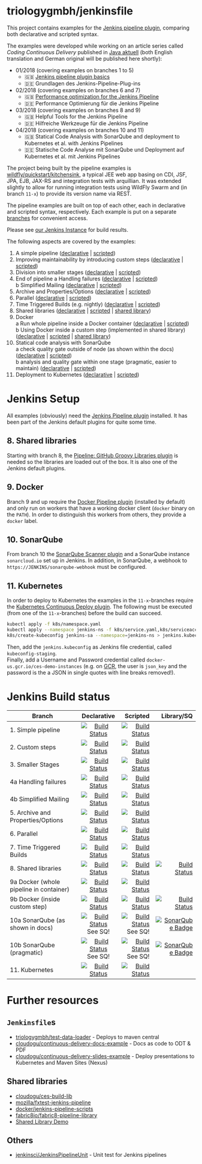 triologygmbh/jenkinsfile 
========================
This project contains examples for the [Jenkins pipeline plugin](https://jenkins.io/solutions/pipeline/), comparing both declarative and scripted syntax.

The examples were developed while working on an article series called *Coding Continuous Delivery* published in [Java aktuell](http://www.ijug.eu/java-aktuell/das-magazin.html) (both English translation and German original will be published here shortly):
* 01/2018 (covering examples on branches 1 to 5)
  * 🇬🇧 [Jenkins pipeline plugin basics](https://cloudogu.com/en/blog/continuous_delivery_1_basics.html)
  * 🇩🇪 Grundlagen des Jenkins-Pipeline-Plug-ins
* 02/2018 (covering examples on branches 6 and 7)
  * 🇬🇧 [Performance optimization for the Jenkins Pipeline](https://cloudogu.com/en/blog/continuous_delivery_2.html)
  * 🇩🇪 Performance Optimierung für die Jenkins Pipeline
* 03/2018 (covering examples on branches 8 and 9)
  * 🇬🇧 Helpful Tools for the Jenkins Pipeline
  * 🇩🇪 Hilfreiche Werkzeuge für die Jenkins Pipeline
* 04/2018 (covering examples on branches 10 and 11)
  * 🇬🇧 Statical Code Analysis with SonarQube and deployment to Kubernetes et al. with Jenkins Pipelines
  * 🇩🇪 Statische Code Analyse mit SonarQube und Deployment auf Kubernetes et al. mit Jenkins Pipelines
      

The project being built by the pipeline examples is [wildfly/quickstart/kitchensink](https://github.com/wildfly/quickstart/tree/cfd2e05d16e4ae788bc12486f5b30d668b921973/kitchensink), a typical JEE web app basing on CDI, JSF, JPA, EJB, JAX-RS and integration tests with arquillian.
It was extended slightly to allow for running integration tests using WildFly Swarm and (in branch `11-x`) to provide its version name via REST. 

The pipeline examples are built on top of each other, each in declarative and scripted syntax, respectively. Each example is put on a separate [branches](https://github.com/triologygmbh/jenkinsfile/branches) for convenient access.

Please see [our Jenkins Instance](https://opensource.triology.de/jenkins/blue/organizations/jenkins/triologygmbh-github%2Fjenkinsfile/branches) for build results.

The following aspects are covered by the examples:

1. A simple pipeline ([declarative](https://github.com/triologygmbh/jenkinsfile/blob/1-declarative/Jenkinsfile) | [scripted](https://github.com/triologygmbh/jenkinsfile/blob/1-scripted/Jenkinsfile)) 
2. Improving maintainability by introducing custom steps ([declarative](https://github.com/triologygmbh/jenkinsfile/blob/2-declarative/Jenkinsfile) | [scripted](https://github.com/triologygmbh/jenkinsfile/blob/2-scripted/Jenkinsfile))
3. Division into smaller stages ([declarative](https://github.com/triologygmbh/jenkinsfile/blob/3-declarative/Jenkinsfile) | [scripted](https://github.com/triologygmbh/jenkinsfile/blob/3-scripted/Jenkinsfile))
4. End of pipeline
   a Handling failures ([declarative](https://github.com/triologygmbh/jenkinsfile/blob/4a-declarative/Jenkinsfile) | [scripted](https://github.com/triologygmbh/jenkinsfile/blob/4a-scripted/Jenkinsfile))  
   b Simplified Mailing ([declarative](https://github.com/triologygmbh/jenkinsfile/blob/4b-declarative/Jenkinsfile) | [scripted](https://github.com/triologygmbh/jenkinsfile/blob/4b-scripted/Jenkinsfile))
5. Archive and Properties/Options ([declarative](https://github.com/triologygmbh/jenkinsfile/blob/5-declarative/Jenkinsfile) | [scripted](https://github.com/triologygmbh/jenkinsfile/blob/5-scripted/Jenkinsfile))
6. Parallel ([declarative](https://github.com/triologygmbh/jenkinsfile/blob/6-declarative/Jenkinsfile) | [scripted](https://github.com/triologygmbh/jenkinsfile/blob/6-scripted/Jenkinsfile))
7. Time Triggered Builds (e.g. nightly) ([declarative](https://github.com/triologygmbh/jenkinsfile/blob/7-declarative/Jenkinsfile) | [scripted](https://github.com/triologygmbh/jenkinsfile/blob/7-scripted/Jenkinsfile))
8. Shared libraries ([declarative](https://github.com/triologygmbh/jenkinsfile/blob/8-declarative/Jenkinsfile) | [scripted](https://github.com/triologygmbh/jenkinsfile/blob/8-scripted/Jenkinsfile) | [shared library](https://github.com/triologygmbh/jenkinsfile/tree/8-shared-library))
9. Docker  
   a Run whole pipeline inside a Docker container ([declarative](https://github.com/triologygmbh/jenkinsfile/blob/9a-declarative/Jenkinsfile) | [scripted](https://github.com/triologygmbh/jenkinsfile/blob/9a-scripted/Jenkinsfile))    
   b Using Docker inside a custom step (implemented in shared library) ([declarative](https://github.com/triologygmbh/jenkinsfile/blob/9b-declarative/Jenkinsfile) | [scripted](https://github.com/triologygmbh/jenkinsfile/blob/9b-scripted/Jenkinsfile) | [shared library](https://github.com/triologygmbh/jenkinsfile/tree/9b-shared-library))
10. Statical code analysis with SonarQube  
   a check quality gate outside of node (as shown within the docs)  ([declarative](https://github.com/triologygmbh/jenkinsfile/blob/10a-declarative/Jenkinsfile) | [scripted](https://github.com/triologygmbh/jenkinsfile/blob/10a-scripted/Jenkinsfile))  
   b analysis and quality gate within one stage (pragmatic, easier to maintain) ([declarative](https://github.com/triologygmbh/jenkinsfile/blob/10b-declarative/Jenkinsfile) | [scripted](https://github.com/triologygmbh/jenkinsfile/blob/10b-scripted/Jenkinsfile))
11. Deployment to Kubernetes ([declarative](https://github.com/triologygmbh/jenkinsfile/blob/11-declarative/Jenkinsfile) | [scripted](https://github.com/triologygmbh/jenkinsfile/blob/11-scripted/Jenkinsfile))


# Jenkins Setup

All examples (obviously) need the [Jenkins Pipeline plugin](https://plugins.jenkins.io/workflow-aggregator) installed.
It has been part of the Jenkins default plugins for quite some time.

## 8. Shared libraries

Starting with branch 8, the [Pipeline: GitHub Groovy Libraries plugin](https://plugins.jenkins.io/pipeline-github-lib) is needed so the libraries are loaded out of the box.
It is also one of the Jenkins default plugins.

## 9. Docker

Branch 9 and up require the [Docker Pipeline plugin](https://plugins.jenkins.io/docker-workflow) (installed by default) and only run on workers that have a working docker client (`docker` binary on the `PATH`). 
In order to distinguish this workers from others, they provide a `docker` label.

## 10. SonarQube

From branch 10 the [SonarQube Scanner plugin](https://plugins.jenkins.io/sonar) and a SonarQube instance `sonarcloud.io` set up in Jenkins.
In addition, in SonarQube, a webhook to `https://JENKINS/sonarqube-webhook` must be configured.

## 11. Kubernetes

In order to deploy to Kubernetes the examples in the `11-x`-branches require the [Kubernetes Continuous Deploy plugin](https://plugins.jenkins.io/kubernetes-cd).
The following must be executed (from one of the `11-x`-branches) before the build can succeed.

```bash
kubectl apply -f k8s/namespace.yaml
kubectl apply --namespace jenkins-ns -f k8s/service.yaml,k8s/serviceaccount.yaml
k8s/create-kubeconfig jenkins-sa --namespace=jenkins-ns > jenkins.kubeconfig
```
Then, add the `jenkins.kubeconfig` as Jenkins file credential, called `kubeconfig-staging`.  
Finally, add a Username and Password credential called `docker-us.gcr.io/ces-demo-instances` (e.g. on [GCR](https://cloud.google.com/container-registry/docs/advanced-authentication#using_a_json_key_file), the user is `json_key` and the password is the a JSON in single quotes with line breaks removed!).

# Jenkins Build status

| Branch        | Declarative | Scripted | Library/SQ |
| ------------- |:-----------:| --------:| ----------:|
| 1. Simple pipeline                      | [![Build Status](https://opensource.triology.de/jenkins/buildStatus/icon?job=triologygmbh-github/jenkinsfile/1-declarative)](https://opensource.triology.de/jenkins/job/triologygmbh-github/job/jenkinsfile/job/1-declarative/) | [![Build Status](https://opensource.triology.de/jenkins/buildStatus/icon?job=triologygmbh-github/jenkinsfile/1-scripted)](https://opensource.triology.de/jenkins/job/triologygmbh-github/job/jenkinsfile/job/1-scripted/) |  | 
| 2. Custom steps                         | [![Build Status](https://opensource.triology.de/jenkins/buildStatus/icon?job=triologygmbh-github/jenkinsfile/2-declarative)](https://opensource.triology.de/jenkins/job/triologygmbh-github/job/jenkinsfile/job/2-declarative/) | [![Build Status](https://opensource.triology.de/jenkins/buildStatus/icon?job=triologygmbh-github/jenkinsfile/2-scripted)](https://opensource.triology.de/jenkins/job/triologygmbh-github/job/jenkinsfile/job/2-scripted/) |  |
| 3. Smaller Stages                       | [![Build Status](https://opensource.triology.de/jenkins/buildStatus/icon?job=triologygmbh-github/jenkinsfile/3-declarative)](https://opensource.triology.de/jenkins/job/triologygmbh-github/job/jenkinsfile/job/3-declarative/) | [![Build Status](https://opensource.triology.de/jenkins/buildStatus/icon?job=triologygmbh-github/jenkinsfile/3-scripted)](https://opensource.triology.de/jenkins/job/triologygmbh-github/job/jenkinsfile/job/3-scripted/) |  |
| 4a Handling failures                    | [![Build Status](https://opensource.triology.de/jenkins/buildStatus/icon?job=triologygmbh-github/jenkinsfile/4a-declarative)](https://opensource.triology.de/jenkins/job/triologygmbh-github/job/jenkinsfile/job/4a-declarative/) | [![Build Status](https://opensource.triology.de/jenkins/buildStatus/icon?job=triologygmbh-github/jenkinsfile/4a-scripted)](https://opensource.triology.de/jenkins/job/triologygmbh-github/job/jenkinsfile/job/4a-scripted/) |  |
| 4b Simplified Mailing                   | [![Build Status](https://opensource.triology.de/jenkins/buildStatus/icon?job=triologygmbh-github/jenkinsfile/4b-declarative)](https://opensource.triology.de/jenkins/job/triologygmbh-github/job/jenkinsfile/job/4b-declarative/) | [![Build Status](https://opensource.triology.de/jenkins/buildStatus/icon?job=triologygmbh-github/jenkinsfile/4b-scripted)](https://opensource.triology.de/jenkins/job/triologygmbh-github/job/jenkinsfile/job/4b-scripted/) |  |
| 5. Archive and Properties/Options       | [![Build Status](https://opensource.triology.de/jenkins/buildStatus/icon?job=triologygmbh-github/jenkinsfile/5-declarative)](https://opensource.triology.de/jenkins/job/triologygmbh-github/job/jenkinsfile/job/5-declarative/) | [![Build Status](https://opensource.triology.de/jenkins/buildStatus/icon?job=triologygmbh-github/jenkinsfile/5-scripted)](https://opensource.triology.de/jenkins/job/triologygmbh-github/job/jenkinsfile/job/5-scripted/) |  |
| 6. Parallel                             | [![Build Status](https://opensource.triology.de/jenkins/buildStatus/icon?job=triologygmbh-github/jenkinsfile/6-declarative)](https://opensource.triology.de/jenkins/job/triologygmbh-github/job/jenkinsfile/job/6-declarative/) | [![Build Status](https://opensource.triology.de/jenkins/buildStatus/icon?job=triologygmbh-github/jenkinsfile/6-scripted)](https://opensource.triology.de/jenkins/job/triologygmbh-github/job/jenkinsfile/job/6-scripted/) |  |
| 7. Time Triggered Builds                | [![Build Status](https://opensource.triology.de/jenkins/buildStatus/icon?job=triologygmbh-github/jenkinsfile/7-declarative)](https://opensource.triology.de/jenkins/job/triologygmbh-github/job/jenkinsfile/job/7-declarative/) | [![Build Status](https://opensource.triology.de/jenkins/buildStatus/icon?job=triologygmbh-github/jenkinsfile/7-scripted)](https://opensource.triology.de/jenkins/job/triologygmbh-github/job/jenkinsfile/job/7-scripted/) |  |
| 8. Shared libraries                     | [![Build Status](https://opensource.triology.de/jenkins/buildStatus/icon?job=triologygmbh-github/jenkinsfile/8-declarative)](https://opensource.triology.de/jenkins/job/triologygmbh-github/job/jenkinsfile/job/8-declarative/) | [![Build Status](https://opensource.triology.de/jenkins/buildStatus/icon?job=triologygmbh-github/jenkinsfile/8-scripted)](https://opensource.triology.de/jenkins/job/triologygmbh-github/job/jenkinsfile/job/8-scripted/) | [![Build Status](https://opensource.triology.de/jenkins/buildStatus/icon?job=triologygmbh-github/jenkinsfile/8-shared-library)](https://opensource.triology.de/jenkins/job/triologygmbh-github/job/jenkinsfile/job/8-shared-library/) |
| 9a Docker (whole pipeline in container) | [![Build Status](https://opensource.triology.de/jenkins/buildStatus/icon?job=triologygmbh-github/jenkinsfile/9a-declarative)](https://opensource.triology.de/jenkins/job/triologygmbh-github/job/jenkinsfile/job/9a-declarative/) | [![Build Status](https://opensource.triology.de/jenkins/buildStatus/icon?job=triologygmbh-github/jenkinsfile/9a-scripted)](https://opensource.triology.de/jenkins/job/triologygmbh-github/job/jenkinsfile/job/9a-scripted/) |  |
| 9b Docker (inside custom step)          | [![Build Status](https://opensource.triology.de/jenkins/buildStatus/icon?job=triologygmbh-github/jenkinsfile/9b-declarative)](https://opensource.triology.de/jenkins/job/triologygmbh-github/job/jenkinsfile/job/9b-declarative/) | [![Build Status](https://opensource.triology.de/jenkins/buildStatus/icon?job=triologygmbh-github/jenkinsfile/9b-scripted)](https://opensource.triology.de/jenkins/job/triologygmbh-github/job/jenkinsfile/job/9b-scripted/) | [![Build Status](https://opensource.triology.de/jenkins/buildStatus/icon?job=triologygmbh-github/jenkinsfile/9b-shared-library)](https://opensource.triology.de/jenkins/job/triologygmbh-github/jenkinsfile/9b-shared-library) |
| 10a SonarQube (as shown in docs)        | [![Build Status](https://opensource.triology.de/jenkins/buildStatus/icon?job=triologygmbh-github/jenkinsfile/10a-declarative)](https://opensource.triology.de/jenkins/job/triologygmbh-github/job/jenkinsfile/job/10a-declarative/) <br/> See SQ! | [![Build Status](https://opensource.triology.de/jenkins/buildStatus/icon?job=triologygmbh-github/jenkinsfile/10a-scripted)](https://opensource.triology.de/jenkins/job/triologygmbh-github/job/jenkinsfile/job/10a-scripted/) <br/> See SQ!| [![SonarQube Badge](https://sonarcloud.io/api/project_badges/measure?project=de.triology.jenkinsfile%3Awildfly-kitchensink&metric=alert_status)](https://sonarcloud.io/dashboard?id=de.triology.jenkinsfile%3Awildfly-kitchensink) | |
| 10b SonarQube (pragmatic)               | [![Build Status](https://opensource.triology.de/jenkins/buildStatus/icon?job=triologygmbh-github/jenkinsfile/10b-declarative)](https://opensource.triology.de/jenkins/job/triologygmbh-github/job/jenkinsfile/job/10b-declarative/) <br/> See SQ!| [![Build Status](https://opensource.triology.de/jenkins/buildStatus/icon?job=triologygmbh-github/jenkinsfile/10b-scripted)](https://opensource.triology.de/jenkins/job/triologygmbh-github/job/jenkinsfile/job/10b-scripted/) <br/> See SQ!| [![SonarQube Badge](https://sonarcloud.io/api/project_badges/measure?project=de.triology.jenkinsfile%3Awildfly-kitchensink&metric=alert_status)](https://sonarcloud.io/dashboard?id=de.triology.jenkinsfile%3Awildfly-kitchensink) | |
| 11. Kubernetes                          | [![Build Status](https://opensource.triology.de/jenkins/buildStatus/icon?job=triologygmbh-github/jenkinsfile/11-declarative)](https://opensource.triology.de/jenkins/job/triologygmbh-github/job/jenkinsfile/job/11-declarative/) | [![Build Status](https://opensource.triology.de/jenkins/buildStatus/icon?job=triologygmbh-github/jenkinsfile/11-scripted)](https://opensource.triology.de/jenkins/job/triologygmbh-github/job/jenkinsfile/job/11-scripted/) |  |

# Further resources

## `Jenkinsfile`s

* [triologygmbh/test-data-loader](https://github.com/triologygmbh/test-data-loader) - Deploys to maven central
* [cloudogu/continuous-delivery-docs-example](https://github.com/cloudogu/continuous-delivery-docs-example) - Docs as code to ODT & PDF
* [cloudogu/continuous-delivery-slides-example](https://github.com/cloudogu/continuous-delivery-slides-example) - Deploy presentations to Kubernetes and Maven Sites (Nexus) 
 
## Shared libraries

* [cloudogu/ces-build-lib](https://github.com/cloudogu/ces-build-lib)
* [mozilla/fxtest-jenkins-pipeline](https://github.com/mozilla/fxtest-jenkins-pipeline)
* [docker/jenkins-pipeline-scripts](https://github.com/docker/jenkins-pipeline-scripts)
* [fabric8io/fabric8-pipeline-library](https://github.com/fabric8io/fabric8-pipeline-library)
* [Shared Library Demo](https://github.com/jenkinsci/workflow-aggregator-plugin/tree/master/demo)
 
 
## Others

* [jenkinsci/JenkinsPipelineUnit](https://github.com/jenkinsci/JenkinsPipelineUnit) - Unit test for Jenkins pipelines
